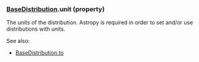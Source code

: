 ### [BaseDistribution](BaseDistribution.md).unit (property)




The units of the distribution.  Astropy is required in order to set
and/or use distributions with units.

See also:

* [BaseDistribution.to](BaseDistribution.to.md)

